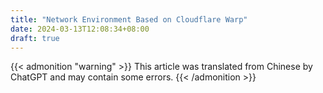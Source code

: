 ```yaml
---
title: "Network Environment Based on Cloudflare Warp"
date: 2024-03-13T12:08:34+08:00
draft: true
---
```


{{<  admonition "warning" >}}
This article was translated from Chinese by ChatGPT and may contain some errors.
{{< /admonition >}}
